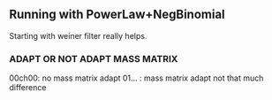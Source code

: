 ## Running with PowerLaw+NegBinomial

Starting with weiner filter really helps. 

### ADAPT OR NOT ADAPT MASS MATRIX
00ch00: no mass matrix adapt
01... : mass matrix adapt
not that much difference